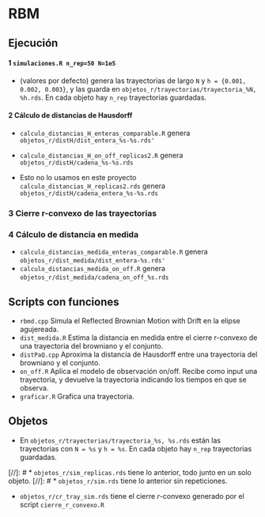 # RBM

## Ejecución

#### 1 `simulaciones.R n_rep=50 N=1e5`
* (valores por defecto) genera las trayectorias de largo `N` y `h = {0.001, 0.002, 0.003}`, y las guarda en `objetos_r/trayectorias/trayectoria_%N, %h.rds`. En cada objeto hay `n_rep` trayectorias guardadas.

#### 2 Cálculo de distancias de Hausdorff

* `calculo_distancias_H_enteras_comparable.R` genera `objetos_r/distH/dist_entera_%s-%s.rds'`
* `calculo_distancias_H_on_off_replicas2.R` genera `objetos_r/distH/cadena_%s-%s.rds`

* Esto no lo usamos en este proyecto `calculo_distancias_H_replicas2.rds` genera `objetos_r/distH/cadena_entera_%s-%s.rds`

### 3 Cierre r-convexo de las trayectorias

### 4 Cálculo de distancia en medida

* `calculo_distancias_medida_enteras_comparable.R` genera `objetos_r/dist_medida/dist_entera-%s.rds'`
* `calculo_distancias_medida_on_off.R` genera `objetos_r/dist_medida/cadena_on_off_%s.rds`



## Scripts con funciones

* `rbmd.cpp` Simula el Reflected Brownian Motion with Drift en la elipse agujereada.
* `dist_medida.R` Estima la distancia en medida entre el cierre r-convexo de una trayectoria del browniano y el conjunto.
* `distPaQ.cpp` Aproxima la distancia de Hausdorff entre una trayectoria del browniano y el conjunto.
* `on_off.R` Aplica el modelo de observación on/off. Recibe como input una trayectoria, y devuelve la trayectoria indicando los tiempos en que se observa.
* `graficar.R` Grafica una trayectoria.



## Objetos

* En `objetos_r/trayectorias/trayectoria_%s, %s.rds` están las trayectorias con `N = %s` y `h = %s`. En cada objeto hay `n_rep` trayectorias guardadas.

[//]: # * `objetos_r/sim_replicas.rds` tiene lo anterior, todo junto en un solo objeto.
[//]: # * `objetos_r/sim.rds` tiene lo anterior sin repeticiones.

* `objetos_r/cr_tray_sim.rds` tiene el cierre $r$-convexo generado por el script `cierre_r_convexo.R`

